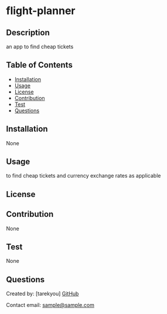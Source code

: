 
# flight-planner  
  

## Description  

an app to find cheap tickets

## Table of Contents

* [Installation](#installation)
* [Usage](#usage)    
* [License](#license)    
* [Contribution](#contribution)
* [Test](#test)
* [Questions](#questions)
  
## Installation
None
## Usage
to find cheap tickets and currency exchange rates as applicable
## License


## Contribution
None
## Test
None
## Questions
Created by: [tarekyou]  <a class="ml-2 my-1 px-2 py-1 bg-secondary text-dark" href="https://github.com/tarekyou">GitHub</a>
  
Contact email: [sample@sample.com](sample@sample.com)
